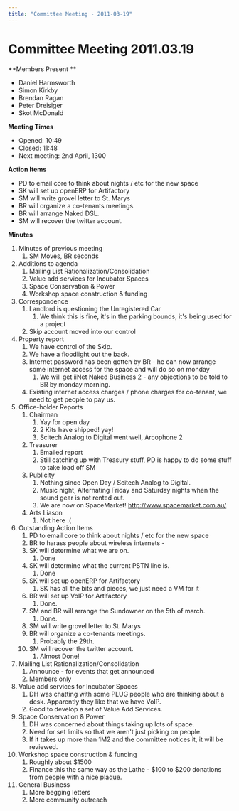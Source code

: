 ```yaml
---
title: "Committee Meeting - 2011-03-19"
---
```

# Committee Meeting 2011.03.19

\*\*Members Present \*\*

-   Daniel Harmsworth
-   Simon Kirkby
-   Brendan Ragan
-   Peter Dreisiger
-   Skot McDonald

**Meeting Times**

-   Opened: 10:49
-   Closed: 11:48
-   Next meeting: 2nd April, 1300

**Action Items**

-   PD to email core to think about nights / etc for the new space
-   SK will set up openERP for Artifactory
-   SM will write grovel letter to St. Marys
-   BR will organize a co-tenants meetings.
-   BR will arrange Naked DSL.
-   SM will recover the twitter account.

**Minutes**

1.  Minutes of previous meeting
    1.  SM Moves, BR seconds
2.  Additions to agenda
    1.  Mailing List Rationalization/Consolidation
    2.  Value add services for Incubator Spaces
    3.  Space Conservation & Power
    4.  Workshop space construction & funding
3.  Correspondence
    1.  Landlord is questioning the Unregistered Car
        1.  We think this is fine, it's in the parking bounds, it's being used for a project
    2.  Skip account moved into our control
4.  Property report
    1.  We have control of the Skip.
    2.  We have a floodlight out the back.
    3.  Internet password has been gotten by BR - he can now arrange some internet access for the space and will do so on monday
        1.  We will get iiNet Naked Business 2 - any objections to be told to BR by monday morning.
    4.  Existing internet access charges / phone charges for co-tenant, we need to get people to pay us.
5.  Office-holder Reports
    1.  Chairman
        1.  Yay for open day
        2.  2 Kits have shipped! yay!
        3.  Scitech Analog to Digital went well, Arcophone 2
    2.  Treasurer
        1.  Emailed report
        2.  Still catching up with Treasury stuff, PD is happy to do some stuff to take load off SM
    3.  Publicity
        1.  Nothing since Open Day / Scitech Analog to Digital.
        2.  Music night, Alternating Friday and Saturday nights when the sound gear is not rented out.
        3.  We are now on SpaceMarket! <http://www.spacemarket.com.au/>
    4.  Arts Liason
        1.  Not here :(
6.  Outstanding Action Items
    1.  PD to email core to think about nights / etc for the new space
    2.  BR to harass people about wireless internets -
    3.  SK will determine what we are on.
        1.  Done
    4.  SK will determine what the current PSTN line is.
        1.  Done
    5.  SK will set up openERP for Artifactory
        1.  SK has all the bits and pieces, we just need a VM for it
    6.  BR will set up VoIP for Artifactory
        1.  Done.
    7.  SM and BR will arrange the Sundowner on the 5th of march.
        1.  Done.
    8.  SM will write grovel letter to St. Marys
    9.  BR will organize a co-tenants meetings.
        1.  Probably the 29th.
    10. SM will recover the twitter account.
        1.  Almost Done!
7.  Mailing List Rationalization/Consolidation
    1.  Announce - for events that get announced
    2.  Members only
8.  Value add services for Incubator Spaces
    1.  DH was chatting with some PLUG people who are thinking about a desk. Apparently they like that we have VoIP.
    2.  Good to develop a set of Value Add Services.
9.  Space Conservation & Power
    1.  DH was concerned about things taking up lots of space.
    2.  Need for set limits so that we aren't just picking on people.
    3.  If it takes up more than 1M2 and the committee notices it, it will be reviewed.
10. Workshop space construction & funding
    1.  Roughly about \$1500
    2.  Finance this the same way as the Lathe - \$100 to \$200 donations from people with a nice plaque.
11. General Business
    1.  More begging letters
    2.  More community outreach
